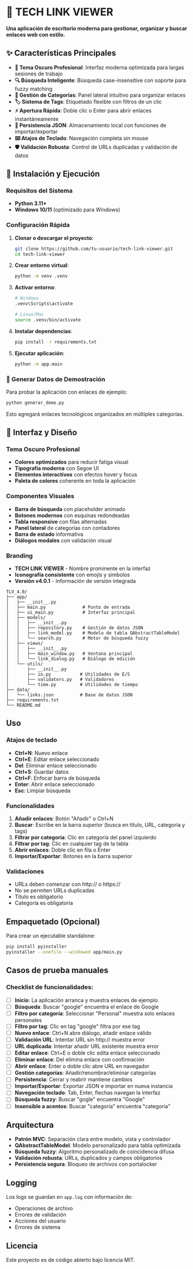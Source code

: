 # 🔗 TECH LINK VIEWER

**Una aplicación de escritorio moderna para gestionar, organizar y buscar enlaces web con estilo.**

## ✨ Características Principales

- **🎨 Tema Oscuro Profesional**: Interfaz moderna optimizada para largas sesiones de trabajo
- **🔍 Búsqueda Inteligente**: Búsqueda case-insensitive con soporte para fuzzy matching
- **📁 Gestión de Categorías**: Panel lateral intuitivo para organizar enlaces
- **🏷️ Sistema de Tags**: Etiquetado flexible con filtros de un clic
- **⚡ Apertura Rápida**: Doble clic o Enter para abrir enlaces instantáneamente
- **💾 Persistencia JSON**: Almacenamiento local con funciones de importar/exportar
- **⌨️ Atajos de Teclado**: Navegación completa sin mouse
- **🛡️ Validación Robusta**: Control de URLs duplicadas y validación de datos

## 🚀 Instalación y Ejecución

### Requisitos del Sistema
- **Python 3.11+**
- **Windows 10/11** (optimizado para Windows)

### Configuración Rápida

1. **Clonar o descargar el proyecto**:
   ```bash
   git clone https://github.com/tu-usuario/tech-link-viewer.git
   cd tech-link-viewer
   ```

2. **Crear entorno virtual**:
   ```bash
   python -m venv .venv
   ```

3. **Activar entorno**:
   ```bash
   # Windows
   .venv\Scripts\activate
   
   # Linux/Mac
   source .venv/bin/activate
   ```

4. **Instalar dependencias**:
   ```bash
   pip install -r requirements.txt
   ```

5. **Ejecutar aplicación**:
   ```bash
   python -m app.main
   ```

### 🎯 Generar Datos de Demostración

Para probar la aplicación con enlaces de ejemplo:

```bash
python generar_demo.py
```

Esto agregará enlaces tecnológicos organizados en múltiples categorías.

## 🎨 Interfaz y Diseño

### Tema Oscuro Profesional
- **Colores optimizados** para reducir fatiga visual
- **Tipografía moderna** con Segoe UI
- **Elementos interactivos** con efectos hover y focus
- **Paleta de colores** coherente en toda la aplicación

### Componentes Visuales
- **Barra de búsqueda** con placeholder animado
- **Botones modernos** con esquinas redondeadas
- **Tabla responsive** con filas alternadas
- **Panel lateral** de categorías con contadores
- **Barra de estado** informativa
- **Diálogos modales** con validación visual

### Branding
- **TECH LINK VIEWER** - Nombre prominente en la interfaz
- **Iconografía consistente** con emojis y símbolos
- **Versión v4.0.1** - Información de versión integrada

```
TLV_4.0/
├── app/
│   ├── __init__.py
│   ├── main.py              # Punto de entrada
│   ├── ui_main.py           # Interfaz principal
│   ├── models/
│   │   ├── __init__.py
│   │   ├── repository.py    # Gestión de datos JSON
│   │   ├── link_model.py    # Modelo de tabla QAbstractTableModel
│   │   └── search.py        # Motor de búsqueda fuzzy
│   ├── views/
│   │   ├── __init__.py
│   │   ├── main_window.py   # Ventana principal
│   │   └── link_dialog.py   # Diálogo de edición
│   └── utils/
│       ├── __init__.py
│       ├── io.py           # Utilidades de E/S
│       ├── validators.py   # Validadores
│       └── time.py         # Utilidades de tiempo
├── data/
│   └── links.json          # Base de datos JSON
├── requirements.txt
└── README.md
```

## Uso

### Atajos de teclado

- **Ctrl+N**: Nuevo enlace
- **Ctrl+E**: Editar enlace seleccionado
- **Del**: Eliminar enlace seleccionado
- **Ctrl+S**: Guardar datos
- **Ctrl+F**: Enfocar barra de búsqueda
- **Enter**: Abrir enlace seleccionado
- **Esc**: Limpiar búsqueda

### Funcionalidades

1. **Añadir enlaces**: Botón "Añadir" o Ctrl+N
2. **Buscar**: Escribe en la barra superior (busca en título, URL, categoría y tags)
3. **Filtrar por categoría**: Clic en categoría del panel izquierdo
4. **Filtrar por tag**: Clic en cualquier tag de la tabla
5. **Abrir enlaces**: Doble clic en fila o Enter
6. **Importar/Exportar**: Botones en la barra superior

### Validaciones

- URLs deben comenzar con http:// o https://
- No se permiten URLs duplicadas
- Título es obligatorio
- Categoría es obligatoria

## Empaquetado (Opcional)

Para crear un ejecutable standalone:

```bash
pip install pyinstaller
pyinstaller --onefile --windowed app/main.py
```

## Casos de prueba manuales

### Checklist de funcionalidades:

- [ ] **Inicio**: La aplicación arranca y muestra enlaces de ejemplo
- [ ] **Búsqueda**: Buscar "google" encuentra el enlace de Google
- [ ] **Filtro por categoría**: Seleccionar "Personal" muestra solo enlaces personales
- [ ] **Filtro por tag**: Clic en tag "google" filtra por ese tag
- [ ] **Nuevo enlace**: Ctrl+N abre diálogo, añadir enlace válido
- [ ] **Validación URL**: Intentar URL sin http:// muestra error
- [ ] **URL duplicada**: Intentar añadir URL existente muestra error
- [ ] **Editar enlace**: Ctrl+E o doble clic edita enlace seleccionado
- [ ] **Eliminar enlace**: Del elimina enlace con confirmación
- [ ] **Abrir enlace**: Enter o doble clic abre URL en navegador
- [ ] **Gestión categorías**: Añadir/renombrar/eliminar categorías
- [ ] **Persistencia**: Cerrar y reabrir mantiene cambios
- [ ] **Importar/Exportar**: Exportar JSON e importar en nueva instancia
- [ ] **Navegación teclado**: Tab, Enter, flechas navegan la interfaz
- [ ] **Búsqueda fuzzy**: Buscar "gogle" encuentra "Google"
- [ ] **Insensible a acentos**: Buscar "categoría" encuentra "categoria"

## Arquitectura

- **Patrón MVC**: Separación clara entre modelo, vista y controlador
- **QAbstractTableModel**: Modelo personalizado para tabla optimizada
- **Búsqueda fuzzy**: Algoritmo personalizado de coincidencia difusa
- **Validación robusta**: URLs, duplicados y campos obligatorios
- **Persistencia segura**: Bloqueo de archivos con portalocker

## Logging

Los logs se guardan en `app.log` con información de:
- Operaciones de archivo
- Errores de validación
- Acciones del usuario
- Errores de sistema

## Licencia

Este proyecto es de código abierto bajo licencia MIT.